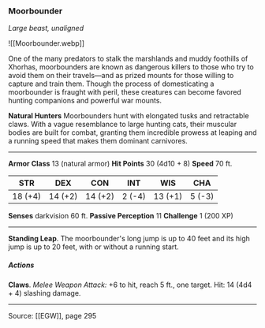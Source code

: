 ### Moorbounder
_Large beast, unaligned_

![[Moorbounder.webp]]

One of the many predators to stalk the marshlands and muddy foothills of Xhorhas, moorbounders are known as dangerous killers to those who try to avoid them on their travels—and as prized mounts for those willing to capture and train them. Though the process of domesticating a moorbounder is fraught with peril, these creatures can become favored hunting companions and powerful war mounts.

**Natural Hunters** Moorbounders hunt with elongated tusks and retractable claws. With a vague resemblance to large hunting cats, their muscular bodies are built for combat, granting them incredible prowess at leaping and a running speed that makes them dominant carnivores.





---

**Armor Class** 13 (natural armor)
**Hit Points** 30 (4d10 + 8)
**Speed** 70 ft.

| STR     | DEX     | CON     | INT     | WIS     | CHA     |
|---------|---------|---------|---------|---------|---------|
| 18 (+4) | 14 (+2) | 14 (+2) | 2 (-4) | 13 (+1) | 5 (-3) |

**Senses** darkvision 60 ft.
**Passive Perception** 11
**Challenge** 1 (200 XP)

---

**Standing Leap**. The moorbounder's long jump is up to 40 feet and its high jump is up to 20 feet, with or without a running start.

##### Actions
**Claws**. _Melee Weapon Attack:_ +6 to hit, reach 5 ft., one target. Hit: 14 (4d4 + 4) slashing damage.


---

Source: [[EGW]], page 295